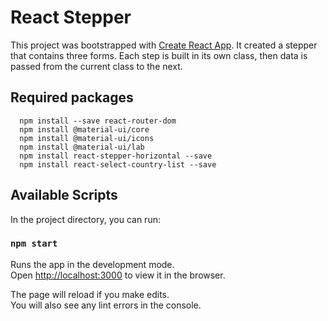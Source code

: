 # React Stepper 
This project was bootstrapped with [Create React App](https://github.com/facebook/create-react-app). It created a stepper that contains three forms. Each step is built in its own class, then data is passed from the current class to the next.

## Required packages
```
  npm install --save react-router-dom
  npm install @material-ui/core
  npm install @material-ui/icons
  npm install @material-ui/lab
  npm install react-stepper-horizontal --save
  npm install react-select-country-list --save
```

## Available Scripts

In the project directory, you can run:

### `npm start`

Runs the app in the development mode.\
Open [http://localhost:3000](http://localhost:3000) to view it in the browser.

The page will reload if you make edits.\
You will also see any lint errors in the console.

